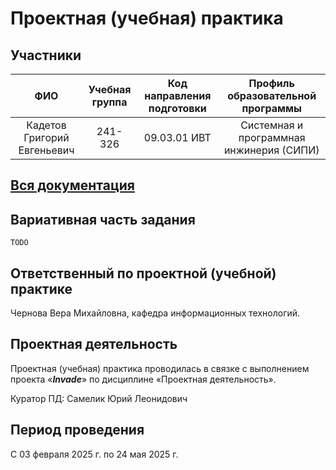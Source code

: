# Проектная (учебная) практика

## Участники

| ФИО | Учебная группа | Код направления подготовки | Профиль образовательной программы |
|:-:|:-:|:-:|:-:|
|Кадетов Григорий Евгеньевич|241-326|09.03.01 ИВТ|Системная и программная инжинерия (СИПИ)|

## [Вся документация](docs/README.md)

## Вариативная часть задания

```TODO```

## Ответственный по проектной (учебной) практике

Чернова Вера Михайловна, кафедра информационных технологий.

## Проектная деятельность

Проектная (учебная) практика проводилась в связке с выполнением проекта «***Invade***» по дисциплине «Проектная деятельность».

Куратор ПД: Самелик Юрий Леонидович

## Период проведения

С 03 февраля 2025 г. по 24 мая 2025 г.
